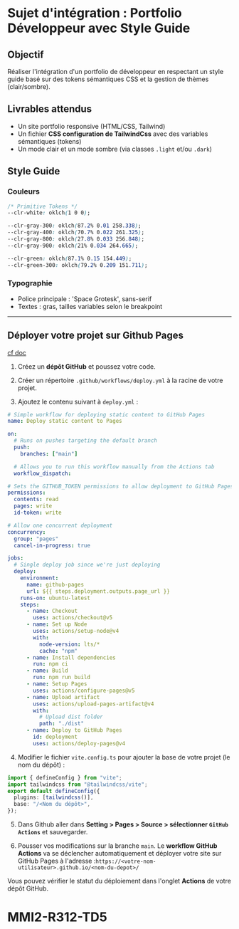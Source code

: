 # Sujet d'intégration : Portfolio Développeur avec Style Guide

## Objectif

Réaliser l'intégration d'un portfolio de développeur en respectant un style guide basé sur des tokens sémantiques CSS et la gestion de thèmes (clair/sombre).

## Livrables attendus

- Un site portfolio responsive (HTML/CSS, Tailwind)
- Un fichier **CSS configuration de TailwindCss** avec des variables sémantiques (tokens)
- Un mode clair et un mode sombre (via classes `.light` et/ou `.dark`)

## Style Guide

### Couleurs

```css
/* Primitive Tokens */
--clr-white: oklch(1 0 0);

--clr-gray-300: oklch(87.2% 0.01 258.338);
--clr-gray-400: oklch(70.7% 0.022 261.325);
--clr-gray-800: oklch(27.8% 0.033 256.848);
--clr-gray-900: oklch(21% 0.034 264.665);

--clr-green: oklch(87.1% 0.15 154.449);
--clr-green-300: oklch(79.2% 0.209 151.711);
```

### Typographie

- Police principale : 'Space Grotesk', sans-serif
- Textes : gras, tailles variables selon le breakpoint

---

## Déployer votre projet sur Github Pages

[cf doc](https://vite.dev/guide/static-deploy.html)

1. Créez un **dépôt GitHub** et poussez votre code.

2. Créer un répertoire `.github/workflows/deploy.yml` à la racine de votre projet.

3. Ajoutez le contenu suivant à `deploy.yml` :

```yaml
# Simple workflow for deploying static content to GitHub Pages
name: Deploy static content to Pages

on:
  # Runs on pushes targeting the default branch
  push:
    branches: ["main"]

  # Allows you to run this workflow manually from the Actions tab
  workflow_dispatch:

# Sets the GITHUB_TOKEN permissions to allow deployment to GitHub Pages
permissions:
  contents: read
  pages: write
  id-token: write

# Allow one concurrent deployment
concurrency:
  group: "pages"
  cancel-in-progress: true

jobs:
  # Single deploy job since we're just deploying
  deploy:
    environment:
      name: github-pages
      url: ${{ steps.deployment.outputs.page_url }}
    runs-on: ubuntu-latest
    steps:
      - name: Checkout
        uses: actions/checkout@v5
      - name: Set up Node
        uses: actions/setup-node@v4
        with:
          node-version: lts/*
          cache: "npm"
      - name: Install dependencies
        run: npm ci
      - name: Build
        run: npm run build
      - name: Setup Pages
        uses: actions/configure-pages@v5
      - name: Upload artifact
        uses: actions/upload-pages-artifact@v4
        with:
          # Upload dist folder
          path: "./dist"
      - name: Deploy to GitHub Pages
        id: deployment
        uses: actions/deploy-pages@v4
```

4. Modifier le fichier `vite.config.ts` pour ajouter la base de votre projet (le nom du dépôt) :

```ts
import { defineConfig } from "vite";
import tailwindcss from "@tailwindcss/vite";
export default defineConfig({
  plugins: [tailwindcss()],
  base: "/<Nom du dépôt>",
});
```

5. Dans Github aller dans **Setting > Pages > Source > sélectionner `GitHub Actions`** et sauvegarder.

6. Pousser vos modifications sur la branche `main`. Le **workflow GitHub Actions** va se déclencher automatiquement et déployer votre site sur GitHub Pages à l'adresse :`https://<votre-nom-utilisateur>.github.io/<nom-du-depot>/`

Vous pouvez vérifier le statut du déploiement dans l'onglet **Actions** de votre dépôt GitHub.
# MMI2-R312-TD5
